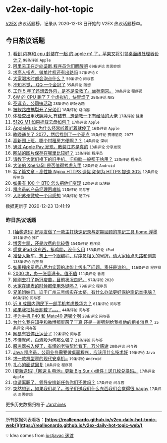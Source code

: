 # v2ex-daily-hot-topic

[V2EX](https://www.v2ex.com/) 热议话题榜，记录从 2020-12-18 日开始的 V2EX 热议话题榜单。

## 今日热议话题

<!-- TODAY BEGIN -->
1. [看到 内存和 cpu 封装在一起 的 apple m1 了，苹果又将引领桌面级处理器设计？](https://www.v2ex.com/t/738080) ``98条评论`` ``Apple``
1. [阿里云正在走向垄断,程序员你们醒醒吧](https://www.v2ex.com/t/738070) ``69条评论`` ``奇思妙想``
1. [求高人指点，做单片机还有出路吗](https://www.v2ex.com/t/738094) ``57条评论`` ``C``
1. [大家喝水时都会泡点什么？](https://www.v2ex.com/t/738107) ``50条评论`` ``问与答``
1. [不知不觉， QQ 一个金冠了](https://www.v2ex.com/t/738155) ``35条评论`` ``随想``
1. [工作 5 年了还想去外包，是不是没救了。坐标南京。](https://www.v2ex.com/t/738165) ``30条评论`` ``程序员``
1. [6W 的 CPU 跑了 7 个虚拟机，快冒烟了](https://www.v2ex.com/t/738188) ``28条评论`` ``NAS``
1. [圣诞节，公司搞活动](https://www.v2ex.com/t/738109) ``28条评论`` ``职场话题``
1. [被软路由搞裂开了兄弟们](https://www.v2ex.com/t/738181) ``18条评论`` ``路由器``
1. [体检查出甲状腺肿大,有结节...想请教一下有经验的大佬](https://www.v2ex.com/t/738149) ``17条评论`` ``健康``
1. [512G M1 如果挂载云盘如何？](https://www.v2ex.com/t/738108) ``17条评论`` ``Apple``
1. [AppleMusic 为什么经常听着听着就停了](https://www.v2ex.com/t/738091) ``16条评论`` ``Apple``
1. [昨晚通关了 2077，然后找到了一个亮点](https://www.v2ex.com/t/738103) ``15条评论`` ``赛博朋克 2077``
1. [高新园上班，哪个村租房方便啊？？](https://www.v2ex.com/t/738119) ``14条评论`` ``深圳``
1. [通过 Apple Pay 发现，散装江苏是真的](https://www.v2ex.com/t/738178) ``13条评论`` ``分享发现``
1. [网站的图片保存在哪里比较好？](https://www.v2ex.com/t/738087) ``13条评论`` ``程序员``
1. [请教下大佬们换下的旧手机、旧电脑一般都干啥用？](https://www.v2ex.com/t/738168) ``12条评论`` ``程序员``
1. [大法的 Xperia5II 是否值得考虑入手](https://www.v2ex.com/t/738133) ``12条评论`` ``Android``
1. [写了篇文章 - 高性能 Nginx HTTPS 调优 如何为 HTTPS 提速 30%](https://www.v2ex.com/t/738117) ``12条评论`` ``程序员``
1. [如果有 100 个 BTC 怎么把他们变现](https://www.v2ex.com/t/738078) ``12条评论`` ``区块链``
1. [程序员转产品经理困难嘛](https://www.v2ex.com/t/738139) ``11条评论`` ``问与答``
1. [入职苏州微软一个月感想](https://www.v2ex.com/t/738196) ``10条评论`` ``酷工作``

数据更新于 2020-12-23 13:41:19
<!-- TODAY END -->

### 昨日热议话题

<!-- YESTERDAY BEGIN -->
1. [[抽奖送码] 好朋友做了一款主打快速记录与定期回顾的笔记工具 flomo 浮墨](https://www.v2ex.com/t/737693) ``351条评论`` ``推广``
1. [博客主题，还是收费的比较香](https://www.v2ex.com/t/737701) ``154条评论`` ``程序员``
1. [感觉 iPad 这东西，挺鸡肋，没什么用](https://www.v2ex.com/t/737726) ``153条评论`` ``iPad``
1. [准备入新车，想上一个跟编程、程序员相关的号牌，请大家给点思路和创意](https://www.v2ex.com/t/737773) ``138条评论`` ``程序员``
1. [如果程序员尽心尽力实现的功能上线出了问题，责任是谁的。](https://www.v2ex.com/t/737781) ``116条评论`` ``程序员``
1. [2000 块，办一张香港卡，值不值](https://www.v2ex.com/t/737723) ``111条评论`` ``香港``
1. [刚刚去打了新冠疫苗，目前状况良好。](https://www.v2ex.com/t/737907) ``97条评论`` ``2020``
1. [大家在建表的时候都使用外键吗？](https://www.v2ex.com/t/737758) ``79条评论`` ``程序员``
1. [兄弟姐妹们，迫于广州三号线实在太挤，有什么办法更好保护笔记本电脑？](https://www.v2ex.com/t/737764) ``66条评论`` ``问与答``
1. [近 8 成国内网民下一部手机考虑换华为？](https://www.v2ex.com/t/737951) ``61条评论`` ``问与答``
1. [如果我把抖音卸载了。。。](https://www.v2ex.com/t/738026) ``44条评论`` ``问与答``
1. [华为手机 P40 和 Mate40 选哪个啊](https://www.v2ex.com/t/737733) ``28条评论`` ``问与答``
1. [为什么我在知乎和微博都屏蔽了丁真 还是一直强制给我推他的相关消息？](https://www.v2ex.com/t/737730) ``25条评论`` ``问与答``
1. [网易有钱停止运营了](https://www.v2ex.com/t/737689) ``22条评论`` ``问与答``
1. [不懂就问，白酒股为何那么强？](https://www.v2ex.com/t/737881) ``21条评论`` ``问与答``
1. [服务器被入侵了，有懂的老铁帮忙看下，万分感谢](https://www.v2ex.com/t/738036) ``20条评论`` ``问与答``
1. [Java 程序员，公司业务需要做桌面程序，应该用什么技术好](https://www.v2ex.com/t/737944) ``19条评论`` ``Java``
1. [求一款机型窄的现代安卓机~](https://www.v2ex.com/t/737808) ``19条评论`` ``Android``
1. [扎心的面试回复](https://www.v2ex.com/t/737828) ``18条评论`` ``程序员``
1. [[更新送码]「网速 & 电池」更新 Big Sur 小组件！送几枚兑换码。](https://www.v2ex.com/t/737937) ``17条评论`` ``Apple``
1. [申请离职了，领导安排新任务你们还做吗？](https://www.v2ex.com/t/737872) ``17条评论`` ``问与答``
1. [突然想到，如果我们老了，孩子们送我们什么东西我们会觉得很 happy](https://www.v2ex.com/t/737802) ``17条评论`` ``奇思妙想``
<!-- YESTERDAY END -->

更多历史数据归档于 [./archives](./archives)

---

所有数据列表看板：**[https://realleonardo.github.io/v2ex-daily-hot-topic-web/](https://realleonardo.github.io/v2ex-daily-hot-topic-web/)**

💡 Idea comes from [justjavac 迷渡](https://github.com/justjavac/)
